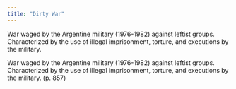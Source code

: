 ```yaml
---
title: "Dirty War"
---
```

War waged by the Argentine military (1976-1982) against leftist groups. Characterized by the use of illegal imprisonment, torture, and executions by the military.

War waged by the Argentine military (1976-1982) against leftist groups. Characterized by the use of illegal imprisonment, torture, and executions by the military. (p. 857)

